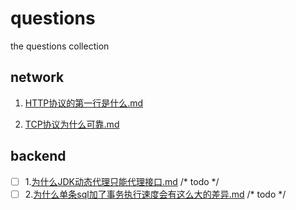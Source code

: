 # questions
the questions collection

## network
1. [HTTP协议的第一行是什么.md](/network/1.HTTP%E5%8D%8F%E8%AE%AE%E7%9A%84%E7%AC%AC%E4%B8%80%E8%A1%8C%E6%98%AF%E4%BB%80%E4%B9%88.md)

2. [TCP协议为什么可靠.md](/network/2.TCP协议为什么可靠.md)

## backend 
- [ ] 1.[为什么JDK动态代理只能代理接口.md](/backend/1-为什么JDK动态代理只能代理接口.md) /* todo */
- [ ] 2.[为什么单条sql加了事务执行速度会有这么大的差异.md](/backend/1-为什么JDK动态代理只能代理接口.md) /* todo */